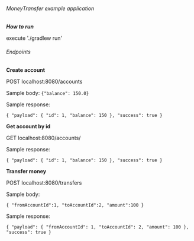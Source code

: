 ###### MoneyTransfer example application

***How to run***

execute  './gradlew run'

###### Endpoints

**Create account** 

POST localhost:8080/accounts

Sample body:
`{"balance": 150.0}`

Sample response:

`{
    "payload": {
        "id": 1,
        "balance": 150
    },
    "success": true
}`

**Get account by id**

GET localhost:8080/accounts/<id>

Sample response:

`{
    "payload": {
        "id": 1,
        "balance": 150
    },
    "success": true
}`

**Transfer money**

POST localhost:8080/transfers

Sample body:

`{
	"fromAccountId":1,
	"toAccountId":2,
	"amount":100
}`

Sample response:

`{
    "payload": {
        "fromAccountId": 1,
        "toAccountId": 2,
        "amount": 100
    },
    "success": true
}`